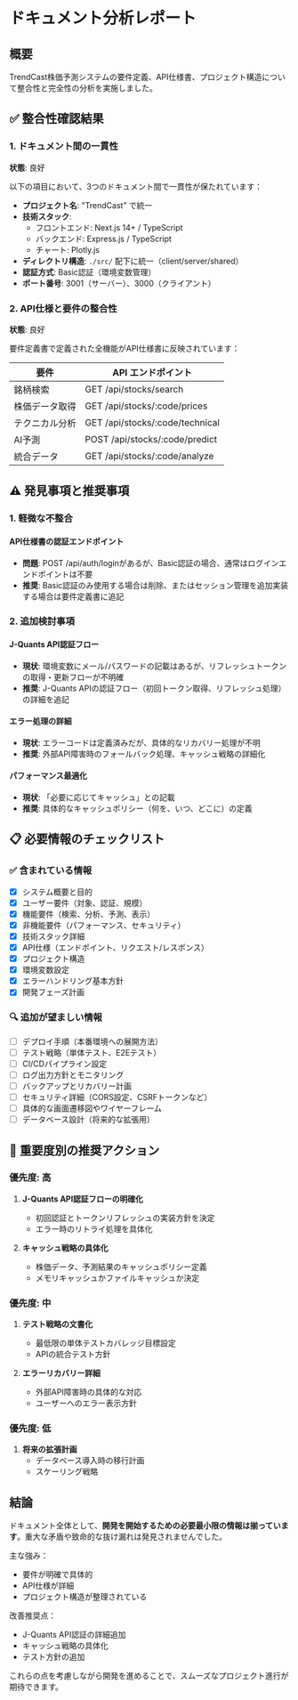 # ドキュメント分析レポート

## 概要
TrendCast株価予測システムの要件定義、API仕様書、プロジェクト構造について整合性と完全性の分析を実施しました。

## ✅ 整合性確認結果

### 1. ドキュメント間の一貫性
**状態**: 良好

以下の項目において、3つのドキュメント間で一貫性が保たれています：

- **プロジェクト名**: "TrendCast" で統一
- **技術スタック**:
  - フロントエンド: Next.js 14+ / TypeScript
  - バックエンド: Express.js / TypeScript
  - チャート: Plotly.js
- **ディレクトリ構造**: `./src/` 配下に統一（client/server/shared）
- **認証方式**: Basic認証（環境変数管理）
- **ポート番号**: 3001（サーバー）、3000（クライアント）

### 2. API仕様と要件の整合性
**状態**: 良好

要件定義書で定義された全機能がAPI仕様書に反映されています：

| 要件 | API エンドポイント |
|------|------------------|
| 銘柄検索 | GET /api/stocks/search |
| 株価データ取得 | GET /api/stocks/:code/prices |
| テクニカル分析 | GET /api/stocks/:code/technical |
| AI予測 | POST /api/stocks/:code/predict |
| 統合データ | GET /api/stocks/:code/analyze |

## ⚠️ 発見事項と推奨事項

### 1. 軽微な不整合

#### API仕様書の認証エンドポイント
- **問題**: POST /api/auth/loginがあるが、Basic認証の場合、通常はログインエンドポイントは不要
- **推奨**: Basic認証のみ使用する場合は削除、またはセッション管理を追加実装する場合は要件定義書に追記

### 2. 追加検討事項

#### J-Quants API認証フロー
- **現状**: 環境変数にメール/パスワードの記載はあるが、リフレッシュトークンの取得・更新フローが不明確
- **推奨**: J-Quants APIの認証フロー（初回トークン取得、リフレッシュ処理）の詳細を追記

#### エラー処理の詳細
- **現状**: エラーコードは定義済みだが、具体的なリカバリー処理が不明
- **推奨**: 外部API障害時のフォールバック処理、キャッシュ戦略の詳細化

#### パフォーマンス最適化
- **現状**: 「必要に応じてキャッシュ」との記載
- **推奨**: 具体的なキャッシュポリシー（何を、いつ、どこに）の定義

## 📋 必要情報のチェックリスト

### ✅ 含まれている情報
- [x] システム概要と目的
- [x] ユーザー要件（対象、認証、規模）
- [x] 機能要件（検索、分析、予測、表示）
- [x] 非機能要件（パフォーマンス、セキュリティ）
- [x] 技術スタック詳細
- [x] API仕様（エンドポイント、リクエスト/レスポンス）
- [x] プロジェクト構造
- [x] 環境変数設定
- [x] エラーハンドリング基本方針
- [x] 開発フェーズ計画

### 🔍 追加が望ましい情報
- [ ] デプロイ手順（本番環境への展開方法）
- [ ] テスト戦略（単体テスト、E2Eテスト）
- [ ] CI/CDパイプライン設定
- [ ] ログ出力方針とモニタリング
- [ ] バックアップとリカバリー計画
- [ ] セキュリティ詳細（CORS設定、CSRFトークンなど）
- [ ] 具体的な画面遷移図やワイヤーフレーム
- [ ] データベース設計（将来的な拡張用）

## 🎯 重要度別の推奨アクション

### 優先度: 高
1. **J-Quants API認証フローの明確化**
   - 初回認証とトークンリフレッシュの実装方針を決定
   - エラー時のリトライ処理を具体化

2. **キャッシュ戦略の具体化**
   - 株価データ、予測結果のキャッシュポリシー定義
   - メモリキャッシュかファイルキャッシュか決定

### 優先度: 中
1. **テスト戦略の文書化**
   - 最低限の単体テストカバレッジ目標設定
   - APIの統合テスト方針

2. **エラーリカバリー詳細**
   - 外部API障害時の具体的な対応
   - ユーザーへのエラー表示方針

### 優先度: 低
1. **将来の拡張計画**
   - データベース導入時の移行計画
   - スケーリング戦略

## 結論

ドキュメント全体として、**開発を開始するための必要最小限の情報は揃っています**。重大な矛盾や致命的な抜け漏れは発見されませんでした。

主な強み：
- 要件が明確で具体的
- API仕様が詳細
- プロジェクト構造が整理されている

改善推奨点：
- J-Quants API認証の詳細追加
- キャッシュ戦略の具体化
- テスト方針の追加

これらの点を考慮しながら開発を進めることで、スムーズなプロジェクト進行が期待できます。